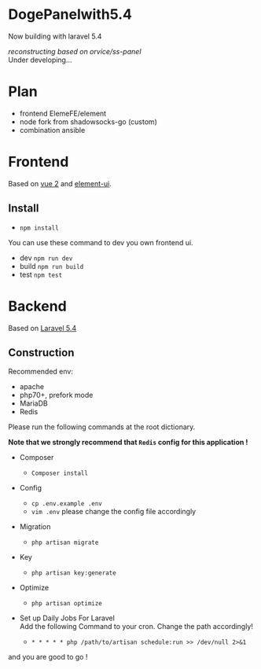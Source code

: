 # DogePanelwith5.4
Now building with laravel 5.4

_reconstructing based on orvice/ss-panel_  
Under developing...

# Plan

- frontend ElemeFE/element
- node fork from shadowsocks-go (custom)
- combination ansible

# Frontend

Based on [vue 2](https://github.com/vuejs/vue) and [element-ui](https://github.com/ElemeFE/element).

## Install

- `npm install`

You can use these command to dev you own frontend ui.

- dev `npm run dev`
- build `npm run build`
- test `npm test`

# Backend

Based on [Laravel 5.4](https://github.com/laravel/laravel)

## Construction  

Recommended env: 
- apache
- php70+, prefork mode
- MariaDB
- Redis

Please run the following commands at the root dictionary. 

**Note that we strongly recommend that `Redis` config for this application !**  

- Composer
  - `Composer install`
- Config
  - `cp .env.example .env`
  - `vim .env` please change the config file accordingly
- Migration
  - `php artisan migrate`
- Key
  - `php artisan key:generate`
- Optimize
  - `php artisan optimize`

- Set up Daily Jobs For Laravel  
Add the following Command to your cron. Change the path accordingly! 
  - `* * * * * php /path/to/artisan schedule:run >> /dev/null 2>&1`

and you are good to go !

